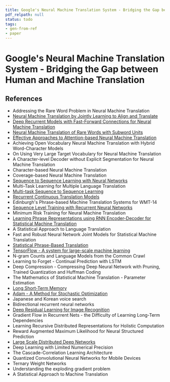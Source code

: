 ```yaml
---
title: Google's Neural Machine Translation System - Bridging the Gap between Human and Machine Translation
pdf_relpath: null
status: todo
tags:
- gen-from-ref
- paper
---
```


# Google's Neural Machine Translation System - Bridging the Gap between Human and Machine Translation

## References

- Addressing the Rare Word Problem in Neural Machine Translation
- [Neural Machine Translation by Jointly Learning to Align and Translate](./neural-machine-translation-by-jointly-learning-to-align-and-translate.md)
- [Deep Recurrent Models with Fast-Forward Connections for Neural Machine Translation](./deep-recurrent-models-with-fast-forward-connections-for-neural-machine-translation.md)
- [Neural Machine Translation of Rare Words with Subword Units](./neural-machine-translation-of-rare-words-with-subword-units.md)
- [Effective Approaches to Attention-based Neural Machine Translation](./effective-approaches-to-attention-based-neural-machine-translation.md)
- Achieving Open Vocabulary Neural Machine Translation with Hybrid Word-Character Models
- On Using Very Large Target Vocabulary for Neural Machine Translation
- A Character-level Decoder without Explicit Segmentation for Neural Machine Translation
- Character-based Neural Machine Translation
- Coverage-based Neural Machine Translation
- [Sequence to Sequence Learning with Neural Networks](./sequence-to-sequence-learning-with-neural-networks.md)
- Multi-Task Learning for Multiple Language Translation
- [Multi-task Sequence to Sequence Learning](./multi-task-sequence-to-sequence-learning.md)
- [Recurrent Continuous Translation Models](./recurrent-continuous-translation-models.md)
- Edinburgh's Phrase-based Machine Translation Systems for WMT-14
- [Sequence Level Training with Recurrent Neural Networks](./sequence-level-training-with-recurrent-neural-networks.md)
- Minimum Risk Training for Neural Machine Translation
- [Learning Phrase Representations using RNN Encoder-Decoder for Statistical Machine Translation](./learning-phrase-representations-using-rnn-encoder-decoder-for-statistical-machine-translation.md)
- A Statistical Approach to Language Translation
- Fast and Robust Neural Network Joint Models for Statistical Machine Translation
- [Statistical Phrase-Based Translation](./statistical-phrase-based-translation.md)
- [TensorFlow - A system for large-scale machine learning](./tensorflow-a-system-for-large-scale-machine-learning.md)
- N-gram Counts and Language Models from the Common Crawl
- Learning to Forget - Continual Prediction with LSTM
- Deep Compression - Compressing Deep Neural Network with Pruning, Trained Quantization and Huffman Coding
- The Mathematics of Statistical Machine Translation - Parameter Estimation
- [Long Short-Term Memory](./long-short-term-memory.md)
- [Adam - A Method for Stochastic Optimization](./adam-a-method-for-stochastic-optimization.md)
- Japanese and Korean voice search
- Bidirectional recurrent neural networks
- [Deep Residual Learning for Image Recognition](./deep-residual-learning-for-image-recognition.md)
- Gradient Flow in Recurrent Nets - the Difficulty of Learning Long-Term Dependencies
- Learning Recursive Distributed Representations for Holistic Computation
- Reward Augmented Maximum Likelihood for Neural Structured Prediction
- [Large Scale Distributed Deep Networks](./large-scale-distributed-deep-networks.md)
- Deep Learning with Limited Numerical Precision
- The Cascade-Correlation Learning Architecture
- Quantized Convolutional Neural Networks for Mobile Devices
- Ternary Weight Networks
- Understanding the exploding gradient problem
- A Statistical Approach to Machine Translation
